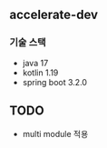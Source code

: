 ## accelerate-dev

### 기술 스택
- java 17
- kotlin 1.19
- spring boot 3.2.0


## TODO
- multi module 적용
